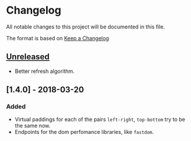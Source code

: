 # Changelog
All notable changes to this project will be documented in this file.

The format is based on [Keep a Changelog](http://keepachangelog.com/en/1.0.0/)

## [Unreleased]
- Better refresh algorithm.

## [1.4.0] - 2018-03-20
### Added
- Virtual paddings for each of the pairs `left-right`, `top-bottom` try to be the same now.
- Endpoints for the dom perfomance libraries, like `fastdom`.

[Unreleased]: https://github.com/klumba12/vscroll/compare/v1.5.0...HEAD
[1.5.0]: https://github.com/qgrid/ng/compare/v1.4.0...v1.5.0